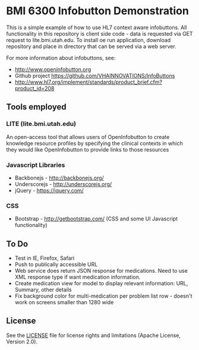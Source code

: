 # BMI 6300 Infobutton Demonstration
This is a simple example of how to use HL7 context aware infobuttons. All functionality in this repository is client side code - data is requested via GET request to lite.bmi.utah.edu. To install oe run application, download repository and place in directory that can be served via a web server.

For more information about infobuttons, see:

* http://www.openinfobutton.org
* Github project https://github.com/VHAINNOVATIONS/InfoButtons
* http://www.hl7.org/implement/standards/product_brief.cfm?product_id=208

## Tools employed

### LITE (lite.bmi.utah.edu)
An open-access tool that allows users of OpenInfobutton to create knowledge resource profiles by specifying the clinical contexts in which they would like OpenInfobutton to provide links to those resources

### Javascript Libraries
* Backbonejs - http://backbonejs.org/
* Underscorejs - http://underscorejs.org/
* jQuery - https://jquery.com/

### CSS
* Bootstrap - http://getbootstrap.com/ (CSS and some UI Javascript functionality)

## To Do
* Test in IE, Firefox, Safari
* Push to publically accessible URL
* Web service does return JSON response for medications. Need to use XML response type if want medication information.
* Create medication view for model to display relevant information: URL, Summary, other details
* Fix background color for multi-medication per problem list row - doesn't work on screens smaller than 1280 wide

## License

See the [LICENSE](LICENSE.md) file for license rights and limitations (Apache License, Version 2.0).
